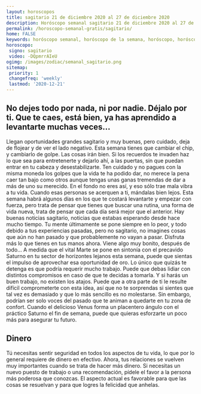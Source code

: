```yaml
---
layout: horoscopos
title: sagitario 21 de diciembre 2020 al 27 de diciembre 2020 
description: Horóscopo semanal sagitario 21 de diciembre 2020 al 27 de diciembre 2020. No dejes todo por nada, ni por nadie. Déjalo por ti. Que te caes, está bien, ya has aprendido a levantarte muchas veces…
permalink: /horoscopo-semanal-gratis/sagitario/
home: FALSE
keywords: horóscopo semanal, horóscopo de la semana, horóscopo, horóscopo gratis,horóscopos, horóscopo esperanza gracia, horoscopos sagitario la semana, horóscopos gratis, Tarot, Astrologia, Zodíaco, sagitario, horoscopo gratis, semanal
horoscopo:
 signo: sagitario
 video: -DQpmrrAIeU
ogimg: /images/zodiac/semanal_sagitario.png
sitemap:
 priority: 1
 changefreq: 'weekly'
 lastmod: '2020-12-21'
---
```




## No dejes todo por nada, ni por nadie. Déjalo por ti. Que te caes, está bien, ya has aprendido a levantarte muchas veces…

Llegan oportunidades grandes sagitario y muy buenas, pero cuidado, deja de flojear y de ver el lado negativo. Esta semana tienes que cambiar el chip, y cambiarlo de golpe. Las cosas irán bien. Si los recuerdos te invaden haz lo que sea para entretenerte y dejarlo ahí, a las puertas, sin que puedan entrar en tu cabeza y desestabilizarte. Ten cuidado y no pagues con la misma moneda los golpes que la vida te ha podido dar, no merece la pena caer tan bajo como otros aunque tengas unas ganas tremendas de dar a más de uno su merecido. En el fondo no eres así, y eso sólo trae mala vibra a tu vida. Cuando esas personas se acerquen a ti, mándalas bien lejos. Esta semana habrá algunos días en los que te costará levantarte y empezar con fuerza, pero trata de pensar que tienes que buscar una rutina, una forma de vida nueva, trata de pensar que cada día será mejor que el anterior. Hay buenas noticias sagitario, noticias que estabas esperando desde hace mucho tiempo. Tu mente últimamente se pone siempre en lo peor, y todo debido a tus experiencias pasadas, pero no sagitario, no imagines cosas que aún no han pasado y que probablemente no vayan a pasar. Disfruta más lo que tienes en tus manos ahora. Viene algo muy bonito, después de todo… A medida que el vital Marte se pone en sintonía con el precavido Saturno en tu sector de horizontes lejanos esta semana, puede que sientas el impulso de aprovechar esa oportunidad de oro. Lo único que quizás te detenga es que podría requerir mucho trabajo. Puede que debas lidiar con distintos compromisos en caso de que te decidas a tomarla. Y si harás un buen trabajo, no existen los atajos. 
Puede que a otra parte de ti le resulte difícil comprometerte con esta idea, así que no te sorprendas si sientes que tal vez es demasiado y que lo más sencillo es no molestarse. Sin embargo, podrían ser solo voces del pasado que te animan a quedarte en tu zona de confort. Cuando el delicioso Venus forma un placentero ángulo con el práctico Saturno el fin de semana, puede que quieras esforzarte un poco más para asegurar tu futuro.   

## Dinero

Tú necesitas sentir seguridad en todos los aspectos de tu vida, lo que por lo general requiere de dinero en efectivo. Ahora, tus relaciones se vuelven muy importantes cuando se trata de hacer más dinero. Si necesitas un nuevo puesto de trabajo o una recomendación, pídele el favor a la persona más poderosa que conozcas. El aspecto actual es favorable para que las cosas se resuelvan y para que logres la felicidad que anhelas.